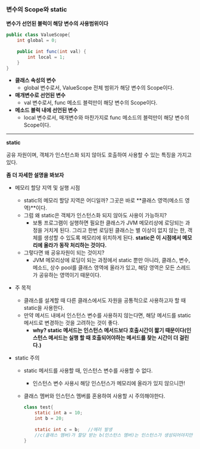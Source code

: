 ### 변수의 Scope와 static

**변수가 선언된 블럭이 해당 변수의 사용범위이다**

```java
public class ValueScope{
    int global = 0;
    
    public int func(int val) {
        int local = 1;
    }
}
```

- **클래스 속성의 변수**
  - global 변수로서, ValueScope 전체 범위가 해당 변수의 Scope이다.
- **매개변수로 선언된 변수**
  - val 변수로서, func 메소드 블럭만이 해당 변수의 Scope이다.
- **메소드 블럭 내에 선언된 변수**
  - local 변수로서, 매개변수와 마찬가지로 func 메소드의 블럭만이 해당 변수의 Scope이다.

---

**static**

공유 자원이며, 객체가 인스턴스화 되지 않아도 호출하여 사용할 수 있는 특징을 가지고 있다.

**좀 더 자세한 설명을 봐보자**

- 메모리 할당 지역 및 실행 시점

  - static의 메모리 할당 지역은 어디일까? 그곳은 바로 **클래스 영역(메소드 영역)**이다.
  - 그럼 왜 static은 객체가 인스턴스화 되지 않아도 사용이 가능하지?
    - 보통 프로그램이 실행하면 필요한 클래스가 JVM 메모리상에 로딩되는 과정을 거치게 된다. 그리고 한번 로딩된 클래스는 별 이상이 없지 않는 한, 객체를 생성할 수 있도록 메모리에 위치하게 된다. **static은 이 시점에서 메모리에 올라가 동작 처리하는 것이다.**
  - 그렇다면 왜 공유자원이 되는 것이지?
    - JVM 메모리상에 로딩이 되는 과정에서 static 뿐만 아니라, 클래스, 변수, 메소드, 상수 pool를 클래스 영역에 올라가 있고, 해당 영역은 모든 스레드가 공유하는 영역이기 때문이다.

- 주 목적

  - 클래스를 설계할 때 다른 클래스에서도 자원을 공통적으로 사용하고자 할 때 static을 사용한다.
  - 만약 메서드 내에서 인스턴스 변수를 사용하지 않는다면, 해당 메서드를 static 메서드로 변경하는 것을 고려하는 것이 좋다.
    - **why? static 메서드는 인스턴스 메서드보다 호출시간이 짧기 때문이다(인스턴스 메서드는 실행 할 때 호출되어야하는 메서드를 찾는 시간이 더 걸린다.)**

- static 주의

  - static 메서드를 사용할 때, 인스턴스 변수를 사용할 수 없다.

    - 인스턴스 변수 사용시 해당 인스턴스가  메모리에 올라가 있지 않으니깐!

  - 클래스 멤버와 인스턴스 멤버를 혼용하여 사용할 시 주의해야한다.

    ```java
    class test{
        static int a = 10;
        int b = 20;
        
        static int c = b;	//에러 발생
        //c(클래스 멤버)가 할당 받는 b(인스턴스 멤버)는 인스턴스가 생성되어야지만 존재하는 값이기 때문이다.
    }
    ```

    
